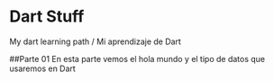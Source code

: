 # Dart Stuff
My dart learning path / Mi aprendizaje de Dart

##Parte 01 
En esta parte vemos el hola mundo y el tipo de datos que usaremos en Dart